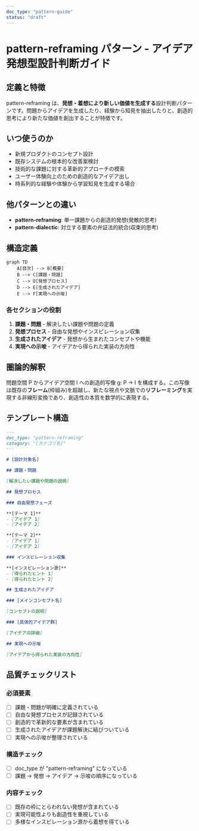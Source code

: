 ```yaml
---
doc_type: "pattern-guide"
status: "draft"
---
```


# pattern-reframing パターン - アイデア発想型設計判断ガイド

## 定義と特徴

pattern-reframing は、**発想・着想により新しい価値を生成する**設計判断パターンです。問題からアイデアを生成したり、経験から知見を抽出したりと、創造的思考により新たな価値を創出することが特徴です。

## いつ使うのか

- 新規プロダクトのコンセプト設計
- 既存システムの根本的な改善案検討
- 技術的な課題に対する革新的アプローチの模索
- ユーザー体験向上のための創造的なアイデア出し
- 時系列的な経験や体験から学習知見を生成する場合

## 他パターンとの違い

- **pattern-reframing**: 単一課題からの創造的発想(発散的思考)
- **pattern-dialectic**: 対立する要素の弁証法的統合(収束的思考)

## 構造定義

```mermaid
graph TD
    A[目次] --> B[概要]
    B --> C[課題・問題]
    C --> D[発想プロセス]
    D --> E[生成されたアイデア]
    E --> F[実現への示唆]
```

### 各セクションの役割

1. **課題・問題** - 解決したい課題や問題の定義
2. **発想プロセス** - 自由な発想やインスピレーション収集
3. **生成されたアイデア** - 発想から生まれたコンセプトや機能
4. **実現への示唆** - アイデアから得られた実装の方向性

## 圏論的解釈

問題空間 P からアイデア空間 I への創造的写像 g: P → I を構成する。この写像は既存の**フレーム**(枠組み)を超越し、新たな視点や文脈での**リフレーミング**を実現する非線形変換であり、創造性の本質を数学的に表現する。

## テンプレート構造

```markdown
---
doc_type: "pattern-reframing"
category: "[カテゴリ名]"
---

# [設計対象名]

## 課題・問題

[解決したい課題や問題の説明]

## 発想プロセス

### 自由発想フェーズ

**[テーマ 1]**
- [アイデア 1]
- [アイデア 2]

**[テーマ 2]**
- [アイデア 1]
- [アイデア 2]

### インスピレーション収集

**[インスピレーション源]**
- [得られたヒント 1]
- [得られたヒント 2]

## 生成されたアイデア

### [メインコンセプト名]

[コンセプトの説明]

### [具体的アイデア群]

[アイデアの詳細]

## 実現への示唆

[アイデアから得られた実装の方向性]
```

## 品質チェックリスト

### 必須要素

- [ ] 課題・問題が明確に定義されている
- [ ] 自由な発想プロセスが記録されている
- [ ] 創造的で革新的な要素が含まれている
- [ ] 生成されたアイデアが課題解決に結びついている
- [ ] 実現への示唆が整理されている

### 構造チェック

- [ ] doc_type が "pattern-reframing" になっている
- [ ] 課題 → 発想 → アイデア → 示唆の順序になっている

### 内容チェック

- [ ] 既存の枠にとらわれない発想が含まれている
- [ ] 実現可能性よりも創造性を重視している
- [ ] 多様なインスピレーション源から着想を得ている
